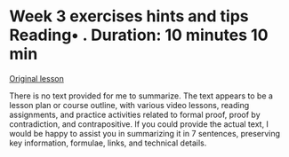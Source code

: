 # Week 3 exercises hints and tips Reading• . Duration: 10 minutes 10 min

[Original lesson](https://www.coursera.org/learn/uol-fundamentals-of-computer-science/supplement/o7mHl/week-3-exercises-hints-and-tips)

There is no text provided for me to summarize. The text appears to be a lesson plan or course outline, with various video lessons, reading assignments, and practice activities related to formal proof, proof by contradiction, and contrapositive. If you could provide the actual text, I would be happy to assist you in summarizing it in 7 sentences, preserving key information, formulae, links, and technical details.


